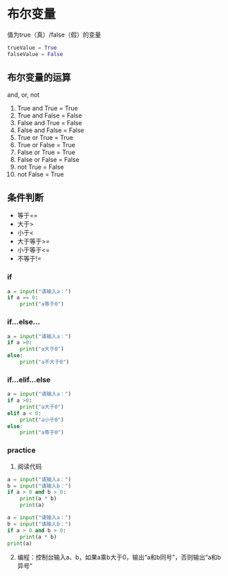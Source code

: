 # 布尔变量

值为true（真）/false（假）的变量

```python
trueValue = True
falseValue = False
```

## 布尔变量的运算

and, or, not

1. True and True = True
2. True and False = False
3. False and True = False
4. False and False = False
5. True or True = True
6. True or False = True
7. False or True = True
8. False or False = False
9. not True = False
10. not False = True

## 条件判断

- 等于==
- 大于>
- 小于<
- 大于等于>=
- 小于等于<=
- 不等于!=

### if

```python
a = input("请输入a：")
if a == 0:
    print("a等于0")
```

### if...else...

```python
a = input("请输入a：")
if a >0:
    print("a大于0")
else:
    print("a不大于0")
```

### if...elif...else

```python
a = input("请输入a：")
if a >0:
    print("a大于0")
elif a < 0:
    print("a小于0")
else:
    print("a等于0")
```

### practice

1. 阅读代码
```python
a = input("请输入a：")
b = input("请输入b：")
if a > 0 and b > 0:
    print(a * b)
    print(a)
```

```python
a = input("请输入a：")
b = input("请输入b：")
if a > 0 and b > 0:
    print(a * b)
print(a)
```

2. 编程：控制台输入a、b，如果a乘b大于0，输出“a和b同号”，否则输出“a和b异号”
